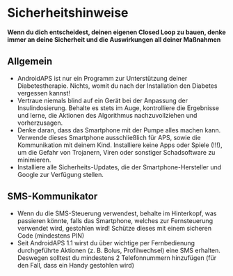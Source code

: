 # Sicherheitshinweise

**Wenn du dich entscheidest, deinen eigenen Closed Loop zu bauen, denke immer an deine Sicherheit und die Auswirkungen all deiner Maßnahmen**

## Allgemein

* AndroidAPS ist nur ein Programm zur Unterstützung deiner Diabetestherapie. Nichts, womit du nach der Installation den Diabetes vergessen kannst!
* Vertraue niemals blind auf ein Gerät bei der Anpassung der Insulindosierung. Behalte es stets im Auge, kontrolliere die Ergebnisse und lerne, die Aktionen des Algorithmus nachzuvollziehen und vorherzusagen.
* Denke daran, dass das Smartphone mit der Pumpe alles machen kann. Verwende dieses Smartphone ausschließlich für APS, sowie die Kommunikation mit deinem Kind. Installiere keine Apps oder Spiele (!!!), um die Gefahr von Trojanern, Viren oder sonstiger Schadsoftware zu minimieren.
* Installiere alle Sicherheits-Updates, die der Smartphone-Hersteller und Google zur Verfügung stellen.

## SMS-Kommunikator

* Wenn du die SMS-Steuerung verwendest, behalte im Hinterkopf, was passieren könnte, falls das Smartphone, welches zur Fernsteuerung verwendet wird, gestohlen wird! Schütze dieses mit einem sicheren Code (mindestens PIN)
* Seit AndroidAPS 1.1 wirst du über wichtige per Fernbedienung durchgeführte Aktionen (z. B. Bolus, Profilwechsel) eine SMS erhalten. Deswegen solltest du mindestens 2 Telefonnummern hinzufügen (für den Fall, dass ein Handy gestohlen wird)